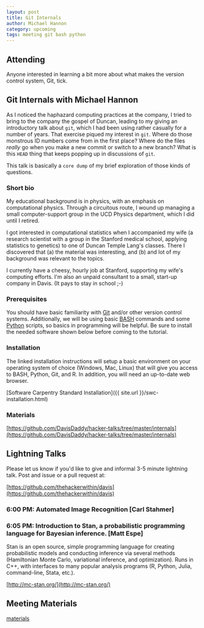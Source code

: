```yaml
---
layout: post
title: Git Internals
author: Michael Hannon
category: upcoming
tags: meeting git bash python
---
```


## Attending

Anyone interested in learning a bit more about what makes the version control
system, Git, tick.

## Git Internals with Michael Hannon

As I noticed the haphazard computing practices at the company, I tried to bring
to the company the gospel of Duncan, leading to my giving an introductory talk
about `git`, which I had been using rather casually for a number of years. That
exercise piqued my interest in `git`.  Where do those monstrous ID numbers come
from in the first place?  Where do the files *really* go when you make a new
commit or switch to a new branch?  What is this `HEAD` thing that keeps popping
up in discussions of `git`.

This talk is basically a `core dump` of my brief exploration of those kinds of
questions.

### Short bio

My educational background is in physics, with an emphasis on computational
physics.  Through a circuitous route, I wound up managing a small
computer-support group in the UCD Physics department, which I did until
I retired.

I got interested in computational statistics when I accompanied my wife (a
research scientist with a group in the Stanford medical school, applying
statistics to genetics) to one of Duncan Temple Lang's classes.  There
I discovered that (a) the material was interesting, and (b) and lot of my
background was relevant to the topics.

I currently have a cheesy, hourly job at Stanford, supporting my wife's
computing efforts.  I'm also an unpaid consultant to a small, start-up company
in Davis.  (It pays to stay in school ;-)

### Prerequisites

You should have basic familiarity with
[Git](https://en.wikipedia.org/wiki/Git_%28software%29) and/or other version
control systems. Additionally, we will be using basic
[BASH](https://en.wikipedia.org/wiki/Bash_%28Unix_shell%29) commands and some
[Python](https://en.wikipedia.org/wiki/Python_%28programming_language%29)
scripts, so basics in programming will be helpful. Be sure to install the
needed software shown below before coming to the tutorial.

### Installation

The linked installation instructions will setup a basic environment on your
operating system of choice (Windows, Mac, Linux) that will give you access to
BASH, Python, Git, and R. In addition, you will need an up-to-date web browser.

[Software Carpentry Standard Installation]({{ site.url }}/swc-installation.html)

### Materials

[https://github.com/DavisDaddy/hacker-talks/tree/master/internals](https://github.com/DavisDaddy/hacker-talks/tree/master/internals)

## Lightning Talks

Please let us know if you'd like to give and informal 3-5 minute lightning
talk. Post and issue or a pull request at:

[https://github.com/thehackerwithin/davis](https://github.com/thehackerwithin/davis)

### 6:00 PM: Automated Image Recognition [Carl Stahmer]

### 6:05 PM: Introduction to Stan, a probabilistic programming language for Bayesian inference. [Matt Espe]

Stan is an open source, simple programming language for creating probabilistic models and conducting inference via several methods (Hamiltonian Monte Carlo, variational inference, and optimization). Runs in C++, with interfaces to many popular analysis programs (R, Python, Julia, command-line, Stata, etc.).

[http://mc-stan.org/](http://mc-stan.org/)

## Meeting Materials

[materials](https://github.com/thehackerwithin/davis/tree/gh-pages/meeting-materials/2016-02-11)
